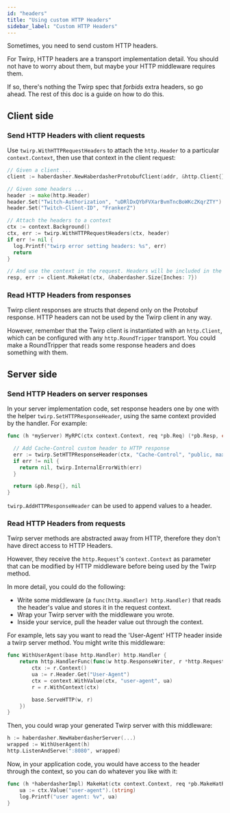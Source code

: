```yaml
---
id: "headers"
title: "Using custom HTTP Headers"
sidebar_label: "Custom HTTP Headers"
---
```

Sometimes, you need to send custom HTTP headers.

For Twirp, HTTP headers are a transport implementation detail. You should not
have to worry about them, but maybe your HTTP middleware requires them.

If so, there's nothing the Twirp spec that _forbids_ extra headers, so go ahead.
The rest of this doc is a guide on how to do this.

## Client side

### Send HTTP Headers with client requests

Use `twirp.WithHTTPRequestHeaders` to attach the `http.Header` to a particular
`context.Context`, then use that context in the client request:

```go
// Given a client ...
client := haberdasher.NewHaberdasherProtobufClient(addr, &http.Client{})

// Given some headers ...
header := make(http.Header)
header.Set("Twitch-Authorization", "uDRlDxQYbFVXarBvmTncBoWKcZKqrZTY")
header.Set("Twitch-Client-ID", "FrankerZ")

// Attach the headers to a context
ctx := context.Background()
ctx, err := twirp.WithHTTPRequestHeaders(ctx, header)
if err != nil {
  log.Printf("twirp error setting headers: %s", err)
  return
}

// And use the context in the request. Headers will be included in the request!
resp, err := client.MakeHat(ctx, &haberdasher.Size{Inches: 7})
```

### Read HTTP Headers from responses

Twirp client responses are structs that depend only on the Protobuf response.
HTTP headers can not be used by the Twirp client in any way.

However, remember that the Twirp client is instantiated with an `http.Client`,
which can be configured with any `http.RoundTripper` transport. You could make a
RoundTripper that reads some response headers and does something with them.

## Server side

### Send HTTP Headers on server responses

In your server implementation code, set response headers one by one with the
helper `twirp.SetHTTPResponseHeader`, using the same context provided by the
handler. For example:

```go
func (h *myServer) MyRPC(ctx context.Context, req *pb.Req) (*pb.Resp, error) {

  // Add Cache-Control custom header to HTTP response
  err := twirp.SetHTTPResponseHeader(ctx, "Cache-Control", "public, max-age=60")
  if err != nil {
    return nil, twirp.InternalErrorWith(err)
  }

  return &pb.Resp{}, nil
}
```
`twirp.AddHTTPResponseHeader` can be used to append values to a header.

### Read HTTP Headers from requests

Twirp server methods are abstracted away from HTTP, therefore they don't have
direct access to HTTP Headers.

However, they receive the `http.Request`'s `context.Context` as parameter that
can be modified by HTTP middleware before being used by the Twirp method.

In more detail, you could do the following:

 * Write some middleware (a `func(http.Handler) http.Handler)` that reads the
   header's value and stores it in the request context.
 * Wrap your Twirp server with the middleware you wrote.
 * Inside your service, pull the header value out through the context.

For example, lets say you want to read the 'User-Agent' HTTP header inside a
twirp server method. You might write this middleware:

```go
func WithUserAgent(base http.Handler) http.Handler {
    return http.HandlerFunc(func(w http.ResponseWriter, r *http.Request) {
        ctx := r.Context()
        ua := r.Header.Get("User-Agent")
        ctx = context.WithValue(ctx, "user-agent", ua)
        r = r.WithContext(ctx)

        base.ServeHTTP(w, r)
    })
}
```

Then, you could wrap your generated Twirp server with this middleware:

```go
h := haberdasher.NewHaberdasherServer(...)
wrapped := WithUserAgent(h)
http.ListenAndServe(":8080", wrapped)
```

Now, in your application code, you would have access to the header through the
context, so you can do whatever you like with it:

```go
func (h *haberdasherImpl) MakeHat(ctx context.Context, req *pb.MakeHatRequest) (*pb.Hat, error) {
    ua := ctx.Value("user-agent").(string)
    log.Printf("user agent: %v", ua)
}
```
